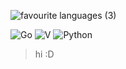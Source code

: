 ![favourite languages (3)](https://user-images.githubusercontent.com/32339757/168628702-48316101-c9c5-4155-ada6-74ae829966cf.svg)
  
![Go](https://img.shields.io/badge/Go-black.svg?logo=go&logoColor=%5DC9E2&style=for-the-badge)
![V](https://img.shields.io/badge/V-black.svg?logo=v&logoColor=blue&style=for-the-badge)
![Python](https://img.shields.io/badge/Python-black.svg?logo=python&style=for-the-badge&logoColor=yellow)


> hi :D
